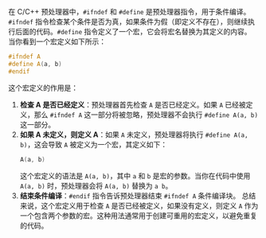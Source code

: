 在 C/C++ 预处理器中，`#ifndef` 和 `#define` 是预处理器指令，用于条件编译。`#ifndef` 指令检查某个条件是否为真，如果条件为假（即定义不存在），则继续执行后面的代码。`#define` 指令定义了一个宏，它会将宏名替换为其定义的内容。
当你看到一个宏定义如下所示：
```cpp
#ifndef A
#define A(a, b)
#endif
```
这个宏定义的作用是：
1. **检查 A 是否已经定义**：预处理器首先检查 `A` 是否已经定义。如果 `A` 已经被定义，那么 `#ifndef A` 这一部分将被忽略，预处理器不会执行 `#define A(a, b)` 这一部分。
2. **如果 A 未定义，则定义 A**：如果 `A` 未定义，预处理器将执行 `#define A(a, b)`，这会导致 `A` 被定义为一个宏，其定义如下：
   ```cpp
   A(a, b)
   ```
   这个宏定义的语法是 `A(a, b)`，其中 `a` 和 `b` 是宏的参数。当你在代码中使用 `A(a, b)` 时，预处理器会将 `A(a, b)` 替换为 `a b`。
3. **结束条件编译**：`#endif` 指令告诉预处理器结束 `#ifndef A` 条件编译块。
总结来说，这个宏定义用于检查 `A` 是否已经被定义，如果没有定义，则定义 `A` 作为一个包含两个参数的宏。这种用法通常用于创建可重用的宏定义，以避免重复的代码。
